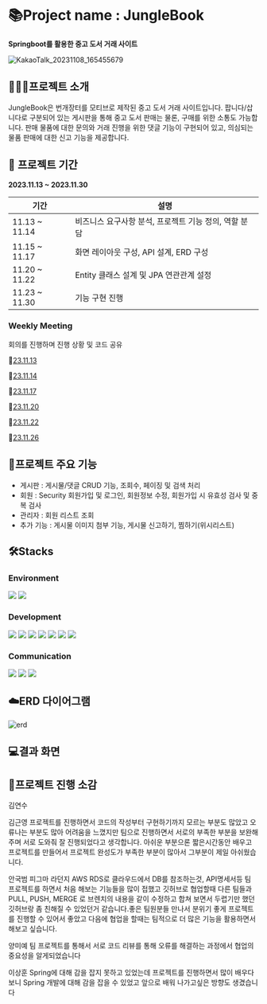 # 📚Project name : JungleBook



**Springboot를 활용한 중고 도서 거래 사이트**

![KakaoTalk_20231108_165455679](https://github.com/Dawnnote/JungleBook/assets/148731548/6a33492b-6761-42ae-809e-dcc065f32cc5)

## 💁🏻‍♀️프로젝트 소개


JungleBook은 번개장터를 모티브로 제작된 중고 도서 거래 사이트입니다. 팝니다/삽니다로 구분되어 있는 게시판을 통해 중고 도서 판매는 물론, 구매를 위한 소통도 가능합니다. 판매 물품에 대한 문의와 거래 진행을 위한 댓글 기능이 구현되어 있고, 의심되는 물품 판매에 대한 신고 기능을 제공합니다.

## 📅 프로젝트 기간


**2023.11.13 ~ 2023.11.30**

| 기간 | 설명 |
| --- | --- |
| 11.13 ~ 11.14  | 비즈니스 요구사항 분석, 프로젝트 기능 정의, 역할 분담 |
| 11.15 ~ 11.17 | 화면 레이아웃 구성, API 설계, ERD 구성 |
| 11.20 ~ 11.22 | Entity 클래스 설계 및 JPA 연관관계 설정 |
| 11.23 ~ 11.30 | 기능 구현 진행 |

### Weekly Meeting

회의를 진행하며 진행 상황 및 코드 공유

🔗[23.11.13](https://www.notion.so/23-11-13-2deb6ee6d6504b99aeef275542210b6e?pvs=21)

🔗[23.11.14](https://www.notion.so/23-11-14-a9975f4781494d19b8d59bca4370a8be?pvs=21)

🔗[23.11.17](https://www.notion.so/23-11-17-0cbb14427ecf4520b500988f947f6d7f?pvs=21)

🔗[23.11.20](https://www.notion.so/23-11-20-7fc09583cf084029bcdf1d4500f7ab37?pvs=21)

🔗[23.11.22](https://www.notion.so/23-11-22-929a5c4568734278b4c8304276cd3604?pvs=21)

🔗[23.11.26](https://www.notion.so/23-11-26-1e52cd63d45b4ab4b6580952cd7746c3?pvs=21)

## 📑프로젝트 주요 기능


- 게시판 : 게시물/댓글 CRUD 기능, 조회수, 페이징 및 검색 처리
- 회원 : Security 회원가입 및 로그인, 회원정보 수정, 회원가입 시 유효성 검사 및 중복 검사
- 관리자 : 회원 리스트 조회 
- 추가 기능 : 게시물 이미지 첨부 기능, 게시물 신고하기, 찜하기(위시리스트)

## 🛠️Stacks


### Environment

<img src="https://img.shields.io/badge/github-181717?style=for-the-badge&logo=github&logoColor=white">
<img src="https://img.shields.io/badge/intellijidea-000000?style=for-the-badge&logo=intellijidea&logoColor=white">

### Development

<img src="https://img.shields.io/badge/springboot-6DB33F?style=for-the-badge&logo=springboot&logoColor=white">
<img src="https://img.shields.io/badge/java-007396?style=for-the-badge&logo=java&logoColor=white">
<img src="https://img.shields.io/badge/css-1572B6?style=for-the-badge&logo=css3&logoColor=white">
<img src="https://img.shields.io/badge/javascript-F7DF1E?style=for-the-badge&logo=javascript&logoColor=black">
<img src="https://img.shields.io/badge/mysql-4479A1?style=for-the-badge&logo=mysql&logoColor=white">
<img src="https://img.shields.io/badge/bootstrap-7952B3?style=for-the-badge&logo=bootstrap&logoColor=white">
<img src="https://img.shields.io/badge/thymeleaf-005F0F?style=for-the-badge&logo=thymeleaf&logoColor=white">

### Communication

<img src="https://img.shields.io/badge/slack-4A154B?style=for-the-badge&logo=slack&logoColor=white">
<img src="https://img.shields.io/badge/Notion-000000?style=for-the-badge&logo=Notion&logoColor=white">
<img src="https://img.shields.io/badge/GoogleSheets-34A853?style=for-the-badge&logo=GoogleSheets&logoColor=white">


## ☁️**ERD 다이어그램**
![erd](https://github.com/Dawnnote/JungleBook/assets/148731548/0bfc6d3c-0d02-4c56-a4e8-e6f9d1bb165f)


## 💻결과 화면

## 💬프로젝트 진행 소감


김연수

김근영
  프로젝트를 진행하면서 코드의 작성부터 구현하기까지 모르는 부분도 많았고 오류나는 부분도 많아 어려움을 느꼈지만 팀으로 진행하면서 서로의
  부족한 부분을 보완해주며 서로 도와줘 잘 진행되었다고 생각합니다. 아쉬운 부분으론 짧은시간동안 배우고 프로젝트를 만들어서 프로젝트 완성도가 부족한 부분이 많아서
  그부분이 제일 아쉬웠습니다.
  
안국범
  피그마 라던지 AWS RDS로 클라우드에서 DB를 참조하는것, API명세서등 팀 프로젝트를 하면서 처음 해보는 기능들을 많이 접했고
  깃허브로 협업할때 다른 팀들과 PULL, PUSH, MERGE 로 브렌치의 내용을 같이 수정하고 합쳐 보면서 두렵기만 했던
  깃허브랑 좀 친해질 수 있었던거 같습니다.좋은 팀원분들 만나서 분위기 좋게 프로젝트를 진행할 수 있어서 좋았고
  다음에 협업을 할때는 팀적으로 더 많은 기능을 활용하면서 해보고 싶습니다.
  
양미예
 팀 프로젝트를 통해서 서로 코드 리뷰를 통해 오류를 해결하는 과정에서 협업의 중요성을 알게되었습니다

이상훈
  Spring에 대해 감을 잡지 못하고 있었는데 프로젝트를 진행하면서 많이 배우다보니 Spring 개발에 대해 감을 잡을 수 있었고 앞으로 배워 나가고싶은 방향도 생겼습니다
